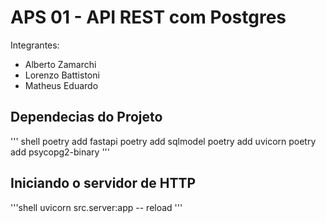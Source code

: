 # APS 01 - API REST com Postgres

Integrantes: 
- Alberto Zamarchi
- Lorenzo Battistoni
- Matheus Eduardo

## Dependecias do Projeto

''' shell
poetry add fastapi
poetry add sqlmodel
poetry add uvicorn
poetry add psycopg2-binary
'''

## Iniciando o servidor de HTTP

'''shell
uvicorn src.server:app -- reload
'''